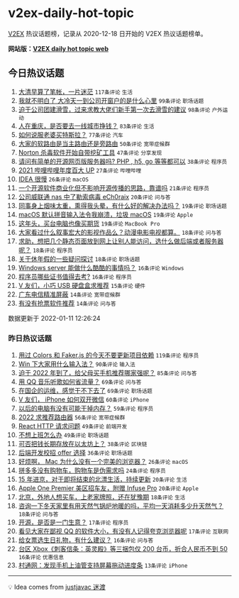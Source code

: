 # v2ex-daily-hot-topic

[V2EX](https://www.v2ex.com/) 热议话题榜，记录从 2020-12-18 日开始的 V2EX 热议话题榜单。

**网站版：[V2EX daily hot topic web](https://boojack.github.io/v2ex-daily-hot-topic-web/)**

## 今日热议话题

<!-- TODAY BEGIN -->

1. [大清早算了笔帐，一片迷茫](https://www.v2ex.com/t/827464) `117条评论` `生活`
1. [我就不明白了 大冷天一到公司开窗户的是什么心里](https://www.v2ex.com/t/827466) `99条评论` `职场话题`
1. [迫于公司团建滑雪，过来求教大佬们新手第一次去滑雪的建议](https://www.v2ex.com/t/827478) `98条评论` `户外运动`
1. [人在重庆，是否要去一线城市挣钱？](https://www.v2ex.com/t/827471) `83条评论` `生活`
1. [如何说服老婆买特斯拉？](https://www.v2ex.com/t/827602) `77条评论` `汽车`
1. [大家的软路由是当主路由还是旁路由](https://www.v2ex.com/t/827496) `50条评论` `宽带症候群`
1. [Norton 杀毒软件开始自带挖矿工具](https://www.v2ex.com/t/827461) `47条评论` `分享发现`
1. [请问有简单的开源网页版服务器吗? PHP , h5, go 等等都可以](https://www.v2ex.com/t/827519) `38条评论` `程序员`
1. [2021 哔哩哔哩年度百大 UP](https://www.v2ex.com/t/827596) `27条评论` `哔哩哔哩`
1. [IDEA 很慢](https://www.v2ex.com/t/827498) `26条评论` `macOS`
1. [一个开源软件商业化但不影响开源传播的思路，靠谱吗](https://www.v2ex.com/t/827646) `21条评论` `程序员`
1. [公司威联通 nas 中了勒索病毒 eCh0raix](https://www.v2ex.com/t/827514) `20条评论` `问与答`
1. [同事身上烟味太重，熏得我头晕，有什么好的解决办法吗？](https://www.v2ex.com/t/827633) `19条评论` `职场话题`
1. [macOS 默认拼音输入法令我崩溃，垃圾 macOS](https://www.v2ex.com/t/827546) `19条评论` `Apple`
1. [这年头，买台电脑也像买期货](https://www.v2ex.com/t/827535) `19条评论` `MacBook Pro`
1. [大家看过什么叙事宏大的影视作品么？动漫电影电视都算。](https://www.v2ex.com/t/827579) `18条评论` `问与答`
1. [求助，想把几个静态页面放到网上让别人能访问，选什么做后端或者服务器呢？](https://www.v2ex.com/t/827576) `18条评论` `程序员`
1. [关于休年假的一些疑问探讨](https://www.v2ex.com/t/827574) `18条评论` `职场话题`
1. [Windows server 能做什么酷酷的事情吗？](https://www.v2ex.com/t/827581) `16条评论` `Windows`
1. [程序员哪些证书值得去考?](https://www.v2ex.com/t/827486) `16条评论` `程序员`
1. [V 友们，小巧 USB 硬盘盒求推荐](https://www.v2ex.com/t/827526) `15条评论` `硬件`
1. [广东电信精准屏蔽](https://www.v2ex.com/t/827524) `14条评论` `宽带症候群`
1. [有没有抢票软件推荐](https://www.v2ex.com/t/827503) `14条评论` `问与答`

数据更新于 2022-01-11 12:26:24

<!-- TODAY END -->

### 昨日热议话题

<!-- YESTERDAY BEGIN -->

1. [用过 Colors 和 Faker.js 的今天不要更新项目依赖](https://www.v2ex.com/t/827224) `119条评论` `程序员`
1. [Win 下大家用什么输入法？](https://www.v2ex.com/t/827232) `90条评论` `输入法`
1. [迫于 2022 年到了，给父母买手机推荐哪家强呢？](https://www.v2ex.com/t/827237) `85条评论` `问与答`
1. [用 QQ 音乐听歌如何省流量？](https://www.v2ex.com/t/827208) `69条评论` `问与答`
1. [在国企的运维，感觉干不下去了](https://www.v2ex.com/t/827241) `69条评论` `职场话题`
1. [V 友们， iPhone 如何双开微信](https://www.v2ex.com/t/827238) `60条评论` `iPhone`
1. [以后的电脑有没有可能干掉内存？](https://www.v2ex.com/t/827298) `59条评论` `程序员`
1. [2022 求推荐路由器](https://www.v2ex.com/t/827212) `56条评论` `宽带症候群`
1. [React HTTP 请求问题](https://www.v2ex.com/t/827424) `49条评论` `前端开发`
1. [不想上班怎么办](https://www.v2ex.com/t/827233) `49条评论` `职场话题`
1. [可否把钱长期存放在以太坊上？](https://www.v2ex.com/t/827392) `38条评论` `区块链`
1. [后端开发校招 offer 选择](https://www.v2ex.com/t/827223) `36条评论` `职场话题`
1. [好烦啊， Mac 为什么没有一个完美的浏览器？](https://www.v2ex.com/t/827395) `26条评论` `macOS`
1. [拼多多没有购物车，购物车是伪需求吗](https://www.v2ex.com/t/827246) `24条评论` `程序员`
1. [15 年进京，对于即将结束的北漂生活，持续更新](https://www.v2ex.com/t/827383) `20条评论` `生活`
1. [Apple One Premier 美区招车友，附赠 Infuse Pro](https://www.v2ex.com/t/827399) `20条评论` `Apple`
1. [北京，外地人想买车，上老家牌照，还在犹豫期](https://www.v2ex.com/t/827385) `18条评论` `生活`
1. [咨询一下冬天家里有用天然气锅炉地暖的吗，平均一天消耗多少升天然气？](https://www.v2ex.com/t/827264) `18条评论` `问与答`
1. [开源，是否是一门生意？](https://www.v2ex.com/t/827256) `17条评论` `程序员`
1. [看见大家在鄙视 QQ 的软件大小，有没有人记得夸克浏览器呢](https://www.v2ex.com/t/827235) `17条评论` `互联网`
1. [给女票选生日礼物，有什么建议？](https://www.v2ex.com/t/827418) `16条评论` `问与答`
1. [台区 Xbox《刺客信条：英灵殿》等三捆包仅 200 台币，折合人民币不到 50](https://www.v2ex.com/t/827291) `16条评论` `优惠信息`
1. [村通网：发现手机上油管支持屏幕拖动进度条](https://www.v2ex.com/t/827447) `13条评论` `iPhone`

<!-- YESTERDAY END -->

---

💡 Idea comes from [justjavac 迷渡](https://github.com/justjavac/)
